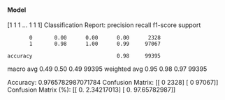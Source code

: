 #### Model
[1 1 1 ... 1 1 1]
Classification Report:
              precision    recall  f1-score   support

           0       0.00      0.00      0.00      2328
           1       0.98      1.00      0.99     97067

    accuracy                           0.98     99395
   macro avg       0.49      0.50      0.49     99395
weighted avg       0.95      0.98      0.97     99395

Accuracy: 0.9765782987071784
Confusion Matrix:
[[    0  2328]
 [    0 97067]]
Confusion Matrix (%):
[[ 0.          2.34217013]
 [ 0.         97.65782987]]
